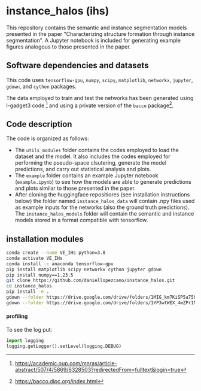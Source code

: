 # instance_halos (ihs)
This repository contains the semantic and instance segmentation models presented in the paper "Characterizing structure formation through instance segmentation". A Jupyter notebook is included for generating example figures analogous to those presented in the paper.

## Software dependencies and datasets
This code uses `tensorflow-gpu`, `numpy`, `scipy`, `matplotlib`, `networkx`, `jupyter`, `gdown`, and `cython` packages.

The data employed to train and test the networks has been generated using l-gadget3 code [^1] and using a private version of the `bacco` package[^2].

[^1]: <https://academic.oup.com/mnras/article-abstract/507/4/5869/6328503?redirectedFrom=fulltext&login=true>
[^2]: <https://bacco.dipc.org/index.html>

## Code description
The code is organized as follows:
- The `utils_modules` folder contains the codes employed to load the dataset and the model. It also includes the codes employed for performing the pseudo-space clsutering, generate the model predictions, and carry out statistical analysis and plots.
- The `example` folder contains an example Jupyter notebook (`example.ipynb`) to see how the models are able to generate predictions and plots similar to those presented in the paper.
- After cloning the huggingface repositiores (see installation instructions below) the folder named `instance_halos_data` will contain .npy files used as example inputs for the networks (also the ground truth predictions). The `instance_halos_models` folder will contain the semantic and instance models stored in a format compatible with tensorflow.

## installation modules
```bash
conda create --name VE_IHs python=3.8
conda activate VE_IHs
conda install -c anaconda tensorflow-gpu
pip install matplotlib scipy networkx cython jupyter gdown
pip install numpy==1.23.5
git clone https://github.com/daniellopezcano/instance_halos.git
cd instance_halos
pip install -e .
gdown --folder https://drive.google.com/drive/folders/1MIG_km7KiSP5a75KtRaIeu6U5DcHuIyN?usp=drive_link
gdown --folder https://drive.google.com/drive/folders/1YP3wtWEX_4mZPr1N2erRW8OfHU7nmkfW?usp=share_link
```

#### profiling
To see the log put:
```python
import logging
logging.getLogger().setLevel(logging.DEBUG)
```

